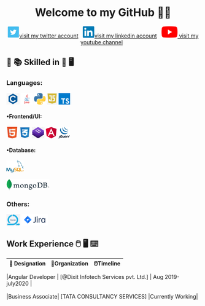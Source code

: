 ﻿
<h1 align="center"> Welcome to my GitHub 👨‍💻</h1>
  
<!--
[![HitCount](http://hits.dwyl.com/Mr-PerFectt/Mr-PerFectt.svg)](http://hits.dwyl.com/Mr-PerFectt/Mr-PerFectt)
<b>- Platform:</b>
# Hi, I'm susant 👋:man_technologist:
### Platform
<code><img src="https://raw.githubusercontent.com/Mr-PerFectt/Mr-PerFectt/master/img/platform/linux.png" height="30"></code>
<code><img src="https://raw.githubusercontent.com/Mr-PerFectt/Mr-PerFectt/master/img/platform/windows.jpg" height="30"></code>
<img src="https://gpvc.arturio.dev/Mr-PerFectt" alt="profile views"/> (https://visitor-badge.glitch.me/badge?page_id=Mr-PerFectt.Mr-PerFectt --->

<!--<img src="https://raw.githubusercontent.com/Mr-PerFectt/Mr-PerFectt/master/frame.jpg" > -->
<p align="center">
<a href="https://twitter.com/PaikaraySantanu"><img height="30" src="https://raw.githubusercontent.com/Mr-PerFectt/Mr-PerFectt/master/img/social/t.jpg">visit my twitter account</a>&nbsp;&nbsp;
<a href="https://www.linkedin.com/in/santanu-kumar-paikaray-989a181a6/"><img height="30" src="https://raw.githubusercontent.com/Mr-PerFectt/Mr-PerFectt/master/img/social/l.png">visit my linkedin account</a>&nbsp;&nbsp;
<a href="https://www.youtube.com/channel/UC44Igj1mSwOYsfQo6VUfr9g"><img height="30" src="https://raw.githubusercontent.com/Mr-PerFectt/Mr-PerFectt/master/img/social/Yt.png"> visit my youtube channel</a>&nbsp;&nbsp;

  


## :open_book: :books: Skilled in :closed_book: :desktop_computer:


### Languages:
<code><img src="https://raw.githubusercontent.com/Mr-PerFectt/Mr-PerFectt/master/img/pl/c.png" height="30"></code>
<code><img src="https://raw.githubusercontent.com/Mr-PerFectt/Mr-PerFectt/master/img/pl/java.png" height="30"></code>
<code><img src="https://raw.githubusercontent.com/Mr-PerFectt/Mr-PerFectt/master/img/pl/python.png" height="30"></code>
<code><img src="https://raw.githubusercontent.com/Mr-PerFectt/Mr-PerFectt/master/img/pl/js.png" height="30"></code>
<code><img src="https://raw.githubusercontent.com/Mr-PerFectt/Mr-PerFectt/master/img/pl/ts.png" height="30"></code>





#### •Frontend/UI:
<code><img src="https://raw.githubusercontent.com/Mr-PerFectt/Mr-PerFectt/master/img/web/ui/html.png" height="30"></code>
<code><img src="https://raw.githubusercontent.com/Mr-PerFectt/Mr-PerFectt/master/img/web/ui/css.png" height="30"></code>
<code><img src="https://raw.githubusercontent.com/Mr-PerFectt/Mr-PerFectt/master/img/web/ui/bt.jpg" height="30"></code>
<code><img src="https://raw.githubusercontent.com/Mr-PerFectt/Mr-PerFectt/master/img/web/ui/angular.jpg" height="30"></code>
<code><img src="https://raw.githubusercontent.com/Mr-PerFectt/Mr-PerFectt/master/img/web/ui/jq.jpg" height="30"></code>

#### •Database:
<code><img src="https://raw.githubusercontent.com/Mr-PerFectt/Mr-PerFectt/master/img/db/mysql1.png" height="30"></code>

<code><img src="https://raw.githubusercontent.com/Mr-PerFectt/Mr-PerFectt/master/img/db/mongo.png" height="30"></code>
### Others:

<code><img src="https://raw.githubusercontent.com/Mr-PerFectt/Mr-PerFectt/master/img/other/agile.jpg" height="30"></code>
<code><img src="https://raw.githubusercontent.com/Mr-PerFectt/Mr-PerFectt/master/img/other/jira.png" height="30"></code>



## Work Experience :computer_mouse: :desktop_computer: :keyboard:

| 💼 Designation |  🏢Organization | ⏰Timeline  |
| :-: | :-: | :-: |

|Angular Developer | [@Dixit Infotech Services pvt. Ltd.] | Aug 2019-july2020 |<br><br>
|Business Associate| [TATA CONSULTANCY SERVICES] |Currently Working|



